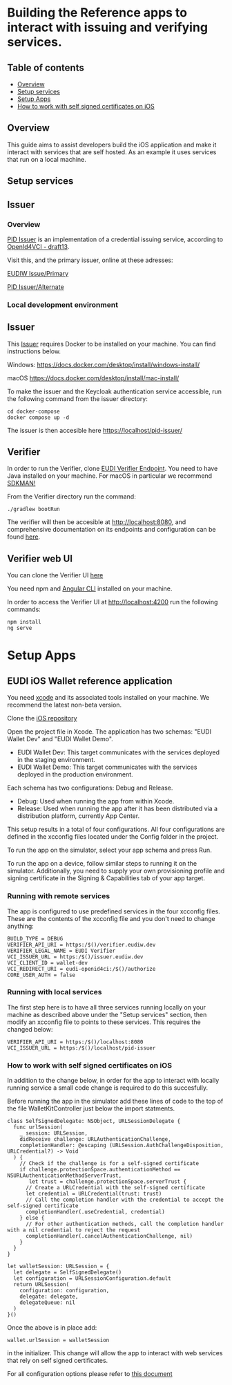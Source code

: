# Building the Reference apps to interact with issuing and verifying services.

## Table of contents

* [Overview](#overview)
* [Setup services](#setup-services)
* [Setup Apps](#setup-apps)
* [How to work with self signed certificates on iOS](#how-to-work-with-self-signed-certificates-on-ios)

## Overview

This guide aims to assist developers build the iOS application and make it interact with services that are self hosted. As an example it uses services that run on a local machine.

## Setup services

## Issuer

### Overview

[PID Issuer](https://github.com/eu-digital-identity-wallet/eudi-srv-pid-issuer) is an implementation of a credential issuing service, according to [OpenId4VCI - draft13](https://openid.net/specs/openid-4-verifiable-credential-issuance-1_0.html).

Visit this, and the primary issuer, online at these adresses:

[EUDIW Issue/Primary](https://github.com/eu-digital-identity-wallet/eudi-srv-web-issuing-eudiw-py)

[PID Issuer/Alternate](https://github.com/eu-digital-identity-wallet/eudi-srv-pid-issuer)

### Local development environment

## Issuer

This [Issuer](https://github.com/eu-digital-identity-wallet/eudi-srv-pid-issuer) requires Docker to be installed on your machine. You can find instructions below.

Windows: https://docs.docker.com/desktop/install/windows-install/

macOS https://docs.docker.com/desktop/install/mac-install/

To make the issuer and the Keycloak authentication service accessible, run the following command from the issuer directory:

```
cd docker-compose
docker compose up -d
```

The issuer is then accesible here [https://localhost/pid-issuer/]( https://localhost/pid-issuer/)

## Verifier

In order to run the Verifier, clone [EUDI Verifier Endpoint](https://github.com/eu-digital-identity-wallet/eudi-srv-web-verifier-endpoint-23220-4-kt). You need to have Java installed on your machine. For macOS in particular we recommend [SDKMAN!](https://sdkman.io/)

From the Verifier directory run the command:

```
./gradlew bootRun
```

The verifier will then be accesible at [http://localhost:8080]( http://localhost:8080), and comprehensive documentation on its endpoints and configuration can be found [here](https://github.com/eu-digital-identity-wallet/eudi-srv-web-verifier-endpoint-23220-4-kt).


## Verifier web UI

You can clone the Verifier UI [here](https://github.com/eu-digital-identity-wallet/eudi-web-verifier)

You need npm and [Angular CLI](https://github.com/angular/angular-cli) installed on your machine.

In order to access the Verifier UI at [http://localhost:4200](http://localhost:4200) run the following commands:

```
npm install
ng serve
```

# Setup Apps

## EUDI iOS Wallet reference application

You need [xcode](https://xcodereleases.com/) and its associated tools installed on your machine. We recommend the latest non-beta version. 

Clone the [iOS repository](https://github.com/eu-digital-identity-wallet/eudi-app-ios-wallet-ui)

Open the project file in Xcode. The application has two schemas: "EUDI Wallet Dev" and "EUDI Wallet Demo".

- EUDI Wallet Dev: This target communicates with the services deployed in the staging environment.
- EUDI Wallet Demo: This target communicates with the services deployed in the production environment.


Each schema has two configurations: Debug and Release.

- Debug: Used when running the app from within Xcode.
- Release: Used when running the app after it has been distributed via a distribution platform, currently App Center.

This setup results in a total of four configurations. All four configurations are defined in the xcconfig files located under the Config folder in the project.

To run the app on the simulator, select your app schema and press Run.

To run the app on a device, follow similar steps to running it on the simulator. Additionally, you need to supply your own provisioning profile and signing certificate in the Signing & Capabilities tab of your app target.

### Running with remote services

The app is configured to use predefined services in the four xcconfig files. These are the contents of the xcconfig file and you don't need to change anything:

```
BUILD_TYPE = DEBUG
VERIFIER_API_URI = https:/$()/verifier.eudiw.dev
VERIFIER_LEGAL_NAME = EUDI Verifier
VCI_ISSUER_URL = https:/$()/issuer.eudiw.dev
VCI_CLIENT_ID = wallet-dev
VCI_REDIRECT_URI = eudi-openid4ci:/$()/authorize
CORE_USER_AUTH = false
```

### Running with local services

The first step here is to have all three services running locally on your machine as described above under the "Setup services" section, then modify an xcconfig file to points to these services. This requires the changed below:

```
VERIFIER_API_URI = https:/$()/localhost:8080
VCI_ISSUER_URL = https:/$()/localhost/pid-issuer 
```

### How to work with self signed certificates on iOS

In addition to the change below, in order for the app to interact with locally running service a small code change is required to do this succesfully.

Before running the app in the simulator add these lines of code to the top of the file WalletKitController just below the import statments. 

```
class SelfSignedDelegate: NSObject, URLSessionDelegate {
  func urlSession(
    _ session: URLSession,
    didReceive challenge: URLAuthenticationChallenge,
    completionHandler: @escaping (URLSession.AuthChallengeDisposition, URLCredential?) -> Void
  ) {
    // Check if the challenge is for a self-signed certificate
    if challenge.protectionSpace.authenticationMethod == NSURLAuthenticationMethodServerTrust,
       let trust = challenge.protectionSpace.serverTrust {
      // Create a URLCredential with the self-signed certificate
      let credential = URLCredential(trust: trust)
      // Call the completion handler with the credential to accept the self-signed certificate
      completionHandler(.useCredential, credential)
    } else {
      // For other authentication methods, call the completion handler with a nil credential to reject the request
      completionHandler(.cancelAuthenticationChallenge, nil)
    }
  }
}

let walletSession: URLSession = {
  let delegate = SelfSignedDelegate()
  let configuration = URLSessionConfiguration.default
  return URLSession(
    configuration: configuration,
    delegate: delegate,
    delegateQueue: nil
  )
}()
```

Once the above is in place add:

```
wallet.urlSession = walletSession
```

in the initializer. This change will allow the app to interact with web services that rely on self signed certificates.

For all configuration options please refer to [this document](configuration.md)

